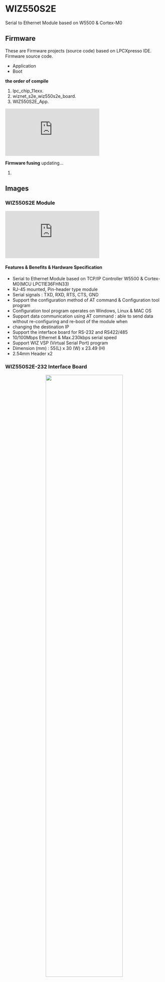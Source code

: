 # WIZ550S2E
Serial to Ethernet Module based on W5500 & Cortex-M0

## Firmware
These are Firmware projects (source code) based on LPCXpresso IDE.
Firmware source code.
- Application
- Boot

**the order of compile**

1. lpc_chip_11exx.
2. wiznet_s2e_wiz550s2e_board.
3. WIZ550S2E_App.

![s2e](http://wizwiki.net/wiki/lib/exe/fetch.php?t=1428621268&w=499&h=203&tok=26df60&media=products:wiz550s2e:s2e.png "s2e")

**Firmware fusing**
updating...

1. 
## Images
### WIZ550S2E Module

<!-- WIZ550S2E pic -->
![WIZ550S2E](http://wizwiki.net/wiki/lib/exe/fetch.php?cache=&media=products:wiz550s2e:wiz550s2eds:wiz550s2e_pin.jpg "WIZ550S2E")

#### Features & Benefits & Hardware Specification
- Serial to Ethernet Module based on TCP/IP Controller W5500 & Cortex-M0(MCU LPC11E36FHN33) 
- RJ-45 mounted, Pin-header type module
- Serial signals : TXD, RXD, RTS, CTS, GND
- Support the configuration method of AT command & Configuration tool program
- Configuration tool program operates on Windows, Linux & MAC OS
- Support data communication using AT command : able to send data without re-configuring and re-boot of the module when
- changing the destination IP
- Support the interface board for RS-232 and RS422/485  
- 10/100Mbps Ethernet & Max.230kbps serial speed
- Support WIZ VSP (Virtual Serial Port) program
- Dimension (mm) : 55(L) x 30 (W) x 23.49 (H)
- 2.54mm Header x2

### WIZ550S2E-232 Interface Board
<!-- WIZ550S2E-232 Interface Board pic -->
<p align="center">
  <img width="70%" src="http://wizwiki.net/wiki/lib/exe/fetch.php?cache=&media=products:wiz550s2e:wiz550s2eds:rs232if_pin_20140729.jpg" />
</p>
<p align="center">
  <img width="70%" src="http://wizwiki.net/wiki/lib/exe/fetch.php?cache=&media=products:wiz550s2e:wiz550s2eds:%ED%81%AC%EA%B8%B0%EB%B3%80%ED%99%98_wiz550s2e-232-evb.png" />
</p>
#### Features
- Line Driver SP3232EBEY
- System Reset Switch
- Factory Reset Switch
- Hardware-Trigger Mode Switch
- Status LEDs
- DC-Jack (for +5V Input Power)

### WIZ550S2E-485/422 Interface Board
<!-- WIZ550S2E-232 Interface Board pic -->
<p align="center">
  <img width="70%" src="http://wizwiki.net/wiki/lib/exe/fetch.php?cache=&media=products:wiz550s2e:wiz550s2eds:rs485-422if_pin_20140729.jpg" />
</p>
<p align="center">
  <img width="70%" src="http://wizwiki.net/wiki/lib/exe/fetch.php?cache=&media=products:wiz550s2e:wiz550s2eds:%ED%81%AC%EA%B8%B0%EB%B3%80%ED%99%98_wiz550s2e-485-evb.png" />
</p>
#### Features
- Line Driver SP3485EN
- System Reset Switch
- Factory Reset Switch
- Hardware-Trigger Mode Switch
- Status LEDs
- DC-Jack (for +5V Input Power)

For more details, please refer to [WIZ550S2E Wiki page](http://wizwiki.net/wiki/doku.php?id=products:wiz550s2e:start) in [WIZnet Wiki](http://wizwiki.net).

## Configuration Tool

WIZnet Configuration Tool made Java base. so runs on any OS that JRE be installed. 

Install JAVA Runtime Environment 

1. [java page](http://www.java.com).
2. Go to the Download tab to download the installation files for the PC environment.
![1](http://wizwiki.net/wiki/lib/exe/fetch.php?t=1428563629&w=500&h=321&tok=b6bae3&media=products:wiz550s2e:1.png "1")
3. Install the downloaded installation file.
4. When you run the Terminal, type the "java -version" command, the following message is displayed.
![2](http://wizwiki.net/wiki/lib/exe/fetch.php?t=1428563628&w=500&h=100&tok=1cadd9&media=products:wiz550s2e:2.png "2")
5. [WIZ550S2E wiki page](http://wizwiki.net/wiki/doku.php?id=products:wiz550s2e:wiz550s2e_download).
6. Configuration Tool for WIZ550S2E download.
![3](http://wizwiki.net/wiki/lib/exe/fetch.php?t=1428563629&w=500&h=375&tok=02960c&media=products:wiz550s2e:3.png "3")
7. Then Unzipped the downloaded zip file. Excutable jar file is created.
8. Excute file.
 * Jar file double click at GUI.
 * Type the “java -jar WIZ550S2E_Configuration_Tool.jar” command at Terminal.
![4](http://wizwiki.net/wiki/lib/exe/fetch.php?t=1428563629&w=500&h=412&tok=8ab846&media=products:wiz550s2e:4.png "4")

## Revision History
v1.0.0
- First release : Apr. 2015

